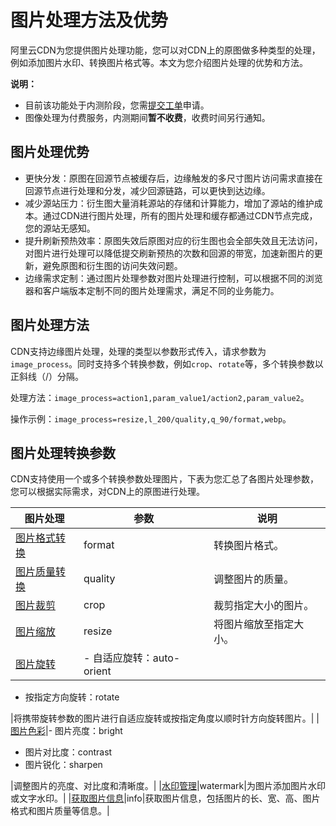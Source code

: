 # 图片处理方法及优势

阿里云CDN为您提供图片处理功能，您可以对CDN上的原图做多种类型的处理，例如添加图片水印、转换图片格式等。本文为您介绍图片处理的优势和方法。

**说明：**

-   目前该功能处于内测阶段，您需[提交工单](https://selfservice.console.aliyun.com/ticket/createIndex)申请。
-   图像处理为付费服务，内测期间**暂不收费**，收费时间另行通知。

## 图片处理优势

-   更快分发：原图在回源节点被缓存后，边缘触发的多尺寸图片访问需求直接在回源节点进行处理和分发，减少回源链路，可以更快到达边缘。
-   减少源站压力：衍生图大量消耗源站的存储和计算能力，增加了源站的维护成本。通过CDN进行图片处理，所有的图片处理和缓存都通过CDN节点完成，您的源站无感知。
-   提升刷新预热效率：原图失效后原图对应的衍生图也会全部失效且无法访问，对图片进行处理可以降低提交刷新预热的次数和回源的带宽，加速新图片的更新，避免原图和衍生图的访问失效问题。
-   边缘需求定制：通过图片处理参数对图片处理进行控制，可以根据不同的浏览器和客户端版本定制不同的图片处理需求，满足不同的业务能力。

## 图片处理方法

CDN支持边缘图片处理，处理的类型以参数形式传入，请求参数为`image_process`。同时支持多个转换参数，例如`crop`、`rotate`等，多个转换参数以正斜线（/）分隔。

处理方法：`image_process=action1,param_value1/action2,param_value2`。

操作示例：`image_process=resize,l_200/quality,q_90/format,webp`。

## 图片处理转换参数

CDN支持使用一个或多个转换参数处理图片，下表为您汇总了各图片处理参数，您可以根据实际需求，对CDN上的原图进行处理。

|图片处理|参数|说明|
|----|--|--|
|[图片格式转换](/cn.zh-CN/域名管理/性能优化/图片处理/图片格式转换.md)|format|转换图片格式。|
|[图片质量转换](/cn.zh-CN/域名管理/性能优化/图片处理/图片质量转换.md)|quality|调整图片的质量。|
|[图片裁剪](/cn.zh-CN/域名管理/性能优化/图片处理/图片裁剪.md)|crop|裁剪指定大小的图片。|
|[图片缩放](/cn.zh-CN/域名管理/性能优化/图片处理/图片缩放.md)|resize|将图片缩放至指定大小。|
|[图片旋转](/cn.zh-CN/域名管理/性能优化/图片处理/图片旋转.md)|-   自适应旋转：auto-orient
-   按指定方向旋转：rotate

|将携带旋转参数的图片进行自适应旋转或按指定角度以顺时针方向旋转图片。|
|[图片色彩](/cn.zh-CN/域名管理/性能优化/图片处理/图片色彩.md)|-   图片亮度：bright
-   图片对比度：contrast
-   图片锐化：sharpen

|调整图片的亮度、对比度和清晰度。|
|[水印管理](/cn.zh-CN/域名管理/性能优化/图片处理/水印管理.md)|watermark|为图片添加图片水印或文字水印。|
|[获取图片信息](/cn.zh-CN/域名管理/性能优化/图片处理/获取图片信息.md)|info|获取图片信息，包括图片的长、宽、高、图片格式和图片质量等信息。|

